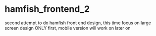 # hamfish_frontend_2
second attempt to do hamfish front end design, this time focus on large screen design ONLY first, mobile version will work on later on
